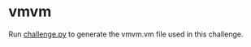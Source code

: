 # vmvm

Run [challenge.py](./challenge/challenge.py) to generate the vmvm.vm file used in this challenge.
